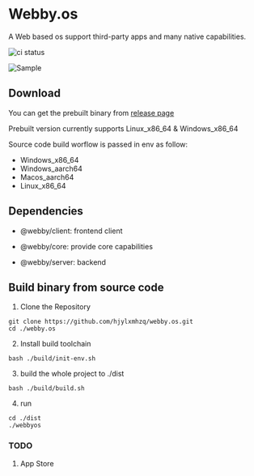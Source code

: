 # Webby.os

A Web based os support third-party apps and many native capabilities.

![ci status](https://github.com/hjylxmhzq/webby.os/actions/workflows/build.yml/badge.svg)

![Sample](https://raw.githubusercontent.com/hjylxmhzq/webby.os/main/docs/images/sample.png)

## Download

You can get the prebuilt binary from [release page](https://github.com/hjylxmhzq/webby.os/releases)

Prebuilt version currently supports Linux_x86_64 & Windows_x86_64

Source code build worflow is passed in env as follow:

- Windows_x86_64
- Windows_aarch64
- Macos_aarch64
- Linux_x86_64

## Dependencies

- @webby/client: frontend client

- @webby/core: provide core capabilities

- @webby/server: backend


## Build binary from source code

1. Clone the Repository

```shell
git clone https://github.com/hjylxmhzq/webby.os.git
cd ./webby.os
```

2. Install build toolchain

```shell
bash ./build/init-env.sh
```

3. build the whole project to ./dist

```shell
bash ./build/build.sh
```

4. run

```shell
cd ./dist
./webbyos
```

### TODO

1. App Store

